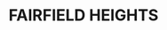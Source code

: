 ---
lastmod: '2025-04-06T06:05:20+00:00'
latitude: -33.872435
layout: suburb
longitude: 150.947496
postcode: '2165'
state: NSW
title: FAIRFIELD HEIGHTS
url: /nsw/fairfield-heights/
---
